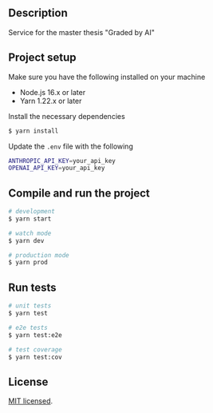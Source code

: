 ## Description

Service for the master thesis "Graded by AI"

## Project setup
Make sure you have the following installed on your machine
- Node.js 16.x or later
- Yarn 1.22.x or later

Install the necessary dependencies
```bash
$ yarn install
```

Update the `.env` file with the following
```bash
ANTHROPIC_API_KEY=your_api_key
OPENAI_API_KEY=your_api_key
```

## Compile and run the project

```bash
# development
$ yarn start

# watch mode
$ yarn dev

# production mode
$ yarn prod
```

## Run tests

```bash
# unit tests
$ yarn test

# e2e tests
$ yarn test:e2e

# test coverage
$ yarn test:cov
```

## License

[MIT licensed](https://github.com/nestjs/nest/blob/master/LICENSE).
